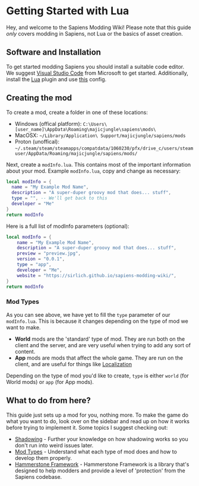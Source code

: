 # Getting Started with Lua

Hey, and welcome to the Sapiens Modding Wiki! Please note that this guide _only_ covers modding in Sapiens, not Lua or the basics of asset creation.

## Software and Installation

To get started modding Sapiens you should install a suitable code editor. We suggest [Visual Studio Code](https://code.visualstudio.com/) from Microsoft to get started. Additionally, install the [Lua](https://marketplace.visualstudio.com/items?itemName=yinfei.luahelper) plugin and use [this](https://cdn.discordapp.com/attachments/983298485942112296/997846637449838592/settings.json) config.

## Creating the mod

To create a mod, create a folder in one of these locations:

- Windows (offical platform): `C:\Users\[user_name]\AppData\Roaming\majicjungle\sapiens\mods\`
- MacOSX: `~/Library/Application\ Support/majicjungle/sapiens/mods`
- Proton (unoffical): `~/.steam/steam/steamapps/compatdata/1060230/pfx/drive_c/users/steamuser/AppData/Roaming/majicjungle/sapiens/mods/`

Next, create a `modInfo.lua`. This contains most of the important information about your mod. Example `modInfo.lua`, copy and change as necessary:

```lua
local modInfo = {
  name = "My Example Mod Name",
  description = "A super-duper groovy mod that does... stuff",
  type = "", -- We'll get back to this
  developer = "Me"
}
return modInfo
```

Here is a full list of modInfo parameters (optional):

```lua
local modInfo = {
    name = "My Example Mod Name",
    description = "A super-duper groovy mod that does... stuff",
    preview = "preview.jpg",
    version = "0.0.1",
    type = "app",
    developer = "Me",
    website = "https://sirlich.github.io/sapiens-modding-wiki/",
}
return modInfo
```

### Mod Types

As you can see above, we have yet to fill the `type` parameter of our `modInfo.lua`. This is because it changes depending on the type of mod we want to make.

- **World** mods are the 'standard' type of mod. They are run both on the client and the server, and are very useful when trying to add any sort of content.
- **App** mods are mods that affect the whole game. They are run on the client, and are useful for things like [Localization](https://github.com/Majic-Jungle/sapiens-mod-creation/wiki/Localizations#creating-a-translation-mod)

Depending on the type of mod you'd like to create, `type` is either `world` (for World mods) or `app` (for App mods).

## What to do from here?

This guide just sets up a mod for you, nothing more. To make the game do what you want to do, look over on the sidebar and read up on how it works before trying to implement it. Some topics I suggest checking out:

- [Shadowing](/guide/shadowing.md) - Further your knowledge on how shadowing works so you don't run into weird issues later.
- [Mod Types](/docs/scripting/mod-types) - Understand what each type of mod does and how to develop them properly.
- [Hammerstone Framework](/hammerstone/introduction) - Hammerstone Framework is a library that's designed to help modders and provide a level of 'protection' from the Sapiens codebase.
